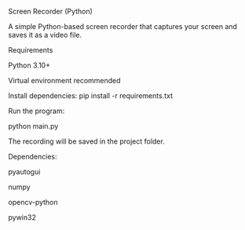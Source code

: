 Screen Recorder (Python)

A simple Python-based screen recorder that captures your screen and saves it as a video file.

Requirements

Python 3.10+

Virtual environment recommended

Install dependencies:
pip install -r requirements.txt

Run the program:

python main.py

The recording will be saved in the project folder.

Dependencies:

pyautogui

numpy

opencv-python

pywin32